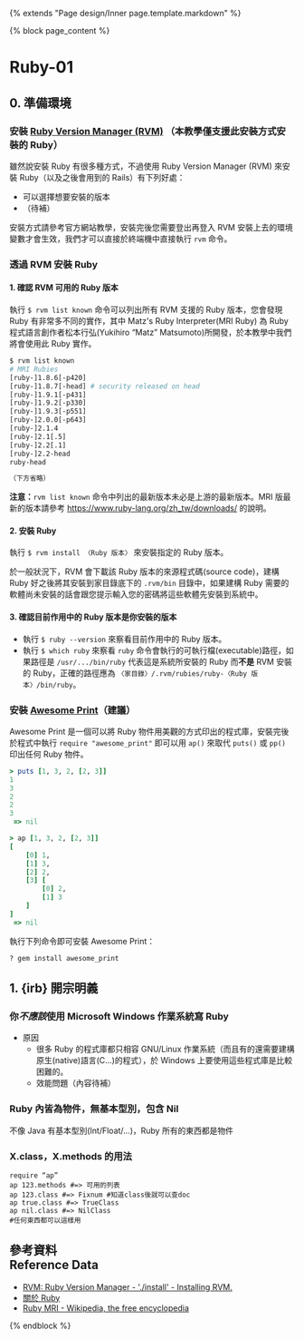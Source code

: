 {% extends "Page design/Inner page.template.markdown" %}

{% block page_content %}
# Ruby-01

<!-- toc -->

## 0. 準備環境
### 安裝 [Ruby Version Manager (RVM)](https://rvm.io/) （本教學僅支援此安裝方式安裝的 Ruby）
雖然說安裝 Ruby 有很多種方式，不過使用 Ruby Version Manager (RVM) 來安裝 Ruby（以及之後會用到的 Rails）有下列好處：

* 可以選擇想要安裝的版本
* （待補）

安裝方式請參考官方網站教學，安裝完後您需要登出再登入 RVM 安裝上去的環境變數才會生效，我們才可以直接於終端機中直接執行 `rvm` 命令。

### 透過 RVM 安裝 Ruby
#### 1. 確認 RVM 可用的 Ruby 版本
執行 `$ rvm list known` 命令可以列出所有 RVM 支援的 Ruby 版本，您會發現 Ruby 有非常多不同的實作，其中 Matz's Ruby Interpreter(MRI Ruby) 為 Ruby 程式語言創作者松本行弘(Yukihiro “Matz” Matsumoto)所開發，於本教學中我們將會使用此 Ruby 實作。

```bash
$ rvm list known
# MRI Rubies
[ruby-]1.8.6[-p420]
[ruby-]1.8.7[-head] # security released on head
[ruby-]1.9.1[-p431]
[ruby-]1.9.2[-p330]
[ruby-]1.9.3[-p551]
[ruby-]2.0.0[-p643]
[ruby-]2.1.4
[ruby-]2.1[.5]
[ruby-]2.2[.1]
[ruby-]2.2-head
ruby-head

（下方省略）
```

**注意：**`rvm list known` 命令中列出的最新版本未必是上游的最新版本。MRI 版最新的版本請參考 <https://www.ruby-lang.org/zh_tw/downloads/> 的說明。

#### 2. 安裝 Ruby
執行 `$ rvm install 〈Ruby 版本〉` 來安裝指定的 Ruby 版本。

於一般狀況下，RVM 會下載該 Ruby 版本的來源程式碼(source code)，建構 Ruby 好之後將其安裝到家目錄底下的 `.rvm/bin` 目錄中，如果建構 Ruby 需要的軟體尚未安裝的話會跟您提示輸入您的密碼將這些軟體先安裝到系統中。

#### 3. 確認目前作用中的 Ruby 版本是你安裝的版本
* 執行 `$ ruby --version` 來察看目前作用中的 Ruby 版本。
* 執行 `$ which ruby` 來察看 `ruby` 命令會執行的可執行檔(executable)路徑，如果路徑是 `/usr/.../bin/ruby` 代表這是系統所安裝的 Ruby 而**不是** RVM 安裝的 Ruby，正確的路徑應為 `〈家目錄〉/.rvm/rubies/ruby-〈Ruby 版本〉/bin/ruby`。


### 安裝 [Awesome Print](https://github.com/michaeldv/awesome_print)（建議）
Awesome Print 是一個可以將 Ruby 物件用美觀的方式印出的程式庫，安裝完後於程式中執行 `require "awesome_print"` 即可以用 `ap()` 來取代 `puts()` 或 `pp()` 印出任何 Ruby 物件。

`````ruby
> puts [1, 3, 2, [2, 3]]
1
3
2
2
3
 => nil 

> ap [1, 3, 2, [2, 3]]
[
    [0] 1,
    [1] 3,
    [2] 2,
    [3] [
        [0] 2,
        [1] 3
    ]
]
 => nil 
`````

執行下列命令即可安裝 Awesome Print：
`````
? gem install awesome_print
`````

## 1. {irb} 開宗明義
### 你***不應該***使用 Microsoft Windows 作業系統寫 Ruby
* 原因
    * 很多 Ruby 的程式庫都只相容 GNU/Linux 作業系統（而且有的還需要建構原生(native)語言(C...)的程式），於 Windows 上要使用這些程式庫是比較困難的。
    * 效能問題（內容待補）

### Ruby 內皆為物件，無基本型別，包含 Nil
不像 Java 有基本型別(Int/Float/...)，Ruby 所有的東西都是物件

### X.class，X.methods 的用法
`````
require “ap”
ap 123.methods #=> 可用的列表
ap 123.class #=> Fixnum #知道class後就可以查doc
ap true.class #=> TrueClass
ap nil.class #=> NilClass
#任何東西都可以這樣用
`````

## 參考資料<br />Reference Data
* [RVM: Ruby Version Manager - './install' - Installing RVM.](https://rvm.io/rubies/installing)
* [關於 Ruby](https://www.ruby-lang.org/zh_tw/about/)
* [Ruby MRI - Wikipedia, the free encyclopedia](https://en.wikipedia.org/wiki/Ruby_MRI)

{% endblock %}
